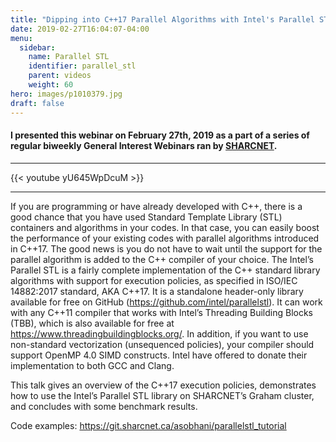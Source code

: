 ```yaml
---
title: "Dipping into C++17 Parallel Algorithms with Intel's Parallel STL"
date: 2019-02-27T16:04:07-04:00
menu:
  sidebar:
    name: Parallel STL
    identifier: parallel_stl
    parent: videos
    weight: 60
hero: images/p1010379.jpg
draft: false
---
```

#### I presented this webinar on February 27th, 2019 as a part of a series of regular biweekly General Interest Webinars ran by [SHARCNET](https://sharcnet.ca).
---
{{< youtube yU645WpDcuM >}}

---
If you are programming or have already developed with C++, there is a good chance that you have used Standard Template Library (STL) containers and algorithms in your codes. In that case, you can easily boost the performance of your existing codes with parallel algorithms introduced in C++17. The good news is you do not have to wait until the support for the parallel algorithm is added to the C++ compiler of your choice. The Intel’s Parallel STL is a fairly complete implementation of the C++ standard library algorithms with support for execution policies, as specified in ISO/IEC 14882:2017 standard, AKA C++17. It is a standalone header-only library available for free on GitHub (https://github.com/intel/parallelstl). It can work with any C++11 compiler that works with Intel’s Threading Building Blocks (TBB), which is also available for free at https://www.threadingbuildingblocks.org/. In addition, if you want to use non-standard vectorization (unsequenced policies), your compiler should support OpenMP 4.0 SIMD constructs. Intel have offered to donate their implementation to both GCC and Clang.

This talk gives an overview of the C++17 execution policies, demonstrates how to use the Intel’s Parallel STL library on SHARCNET’s Graham cluster, and concludes with some benchmark results. 

Code examples: https://git.sharcnet.ca/asobhani/parallelstl_tutorial